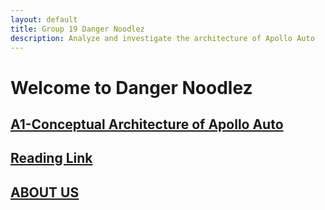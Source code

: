 ```yaml
---
layout: default
title: Group 19 Danger Noodlez
description: Analyze and investigate the architecture of Apollo Auto
---
```


# Welcome to Danger Noodlez



## [A1-Conceptual Architecture of Apollo Auto](./a1_conceptual_architecture.html)

## [Reading Link](./reading_link.html)

## [ABOUT US](./about_us.html)


